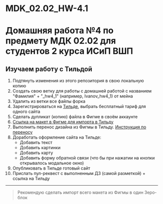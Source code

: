 # MDK_02.02_HW-4.1

# Домашняя работа №4 по предмету МДК 02.02 для студентов 2 курса ИСиП ВШП

## Изучаем работу с Тильдой

1. Подтянуть изменения из этого репозитория в свою локальную копию
1. Создать свою ветку для работы с домашней работой с названием "Фамилия" + "_hw4_1" (например, Ivanov_hw4_1) от мейна
1. Удалить из ветки все файлы форка
1. Зарегистрироваться на [Тильде](https://tilda.cc/ru/), выбрать бесплатный тариф для одного сайта
1. Сделать дупликат (копию) файла в Фигме в своём аккаунте
1. [Ссылка на макет в Фигме для импорта в Тильду](https://www.figma.com/design/sYrfC4UZ4xmenpOxMA3T5I/HW-4-1?node-id=0-1&t=2UAYqiiwSitTFqbc-0)
1. Выполнить перенос дизайна из Фигмы в Тильду. [Инструкция по переносу](https://help-ru.tilda.cc/zero/figma-import)
1. Доработать оформление сайта на Тильде:
    * Добавить текст
    * Добавить картинки
    * Добавить карту
    * Добавить форму обратной связи (что бы при нажатии на кнопки открывалось модальное окно)
1. Опубликовать в Тильде готовый сайт
1. Прислать пул-реквест с выполненным ДЗ (самой разметкой) + ссылка на Тильду

***

> Рекомендую сделать импорт всего макета из Фигмы в один Зеро-блок
